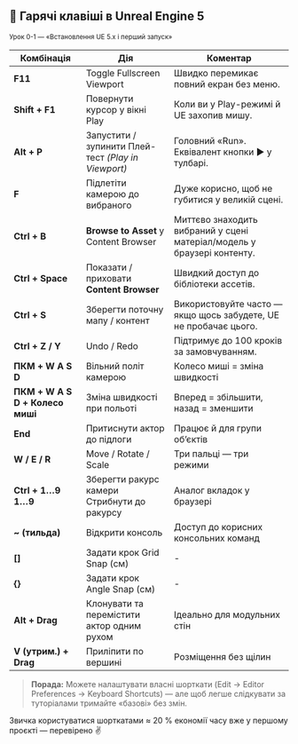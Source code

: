 ## 🎹 Гарячі клавіші в Unreal Engine 5  
<sub>Урок 0-1 — «Встановлення UE 5.x і перший запуск»</sub>

| Комбінація | Дія | Коментар |
|------------|-----|----------|
| **F11** | Toggle Fullscreen Viewport | Швидко перемикає повний екран без меню. |
| **Shift + F1** | Повернути курсор у вікні Play | Коли ви у Play-режимі й UE захопив мишу. |
| **Alt + P** | Запустити / зупинити Плей-тест *(Play in Viewport)* | Головний «Run». Еквівалент кнопки ▶️ у тулбарі. |
| **F** | Підлетіти камерою до вибраного | Дуже корисно, щоб не губитися у великій сцені. |
| **Ctrl + B**    | **Browse to Asset** у Content Browser             | Миттєво знаходить вибраний у сцені матеріал/модель у браузері контенту. |
| **Ctrl + Space**| Показати / приховати **Content Browser**          | Швидкий доступ до бібліотеки ассетів. |
| **Ctrl + S** | Зберегти поточну мапу / контент | Використовуйте часто — якщо щось забудете, UE не пробачає цього. |
| **Ctrl + Z / Y** | Undo / Redo | Підтримує до 100 кроків за замовчуванням. |
| **ПКМ + W A S D** | Вільний політ камерою | Колесо миші = зміна швидкості |
| **ПКМ + W A S D + Колесо миші** | Зміна швидкості при польоті | Вперед = збільшити, назад = зменшити |
| **End** | Притиснути актор до підлоги | Працює й для групи об’єктів |
| **W / E / R** | Move / Rotate / Scale | Три пальці — три режими |
| **Ctrl + 1…9**<br/>**1…9** | Зберегти ракурс камери<br/>Стрибнути до ракурсу | Аналог вкладок у браузері |
| **~ (тильда)** | Відкрити консоль | Доступ до корисних консольних команд |
| **[]** | Задати крок Grid Snap (см) | - |
| **{}** | Задати крок Angle Snap (см) | - |
| **Alt + Drag** | Клонувати та перемістити актор одним рухом | Ідеально для модульних стін |
| **V (утрим.) + Drag** | Приліпити по вершині | Розміщення без щілин |

> **Порада:** Можете налаштувати власні шорткати (Edit → Editor Preferences → Keyboard Shortcuts) — але щоб легше слідкувати за туторіалами тримайте «базові» без змін.

Звичка користуватися шорткатами ≈ 20 % економії часу вже у першому проєкті — перевірено ✌️

